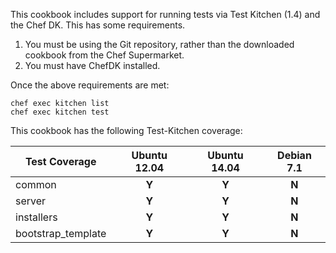 This cookbook includes support for running tests via Test Kitchen (1.4) and the Chef DK. This has some requirements.

1. You must be using the Git repository, rather than the downloaded cookbook from the Chef Supermarket.
1. You must have ChefDK installed.

Once the above requirements are met:

    chef exec kitchen list
    chef exec kitchen test

This cookbook has the following Test-Kitchen coverage:

| Test Coverage      | Ubuntu 12.04  | Ubuntu 14.04 | Debian 7.1 |
| ------------------ |:-------------:|:------------:|:----------:|
| common             | **Y**         | **Y**        | **N**      |
| server             | **Y**         | **Y**        | **N**      |
| installers         | **Y**         | **Y**        | **N**      |
| bootstrap_template | **Y**         | **Y**        | **N**      |
